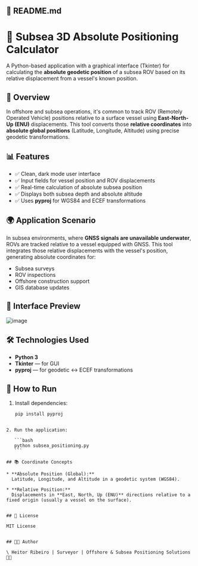 ## 📖 README.md

# 🌊 Subsea 3D Absolute Positioning Calculator

A Python-based application with a graphical interface (Tkinter) for calculating the **absolute geodetic position** of a subsea ROV based on its relative displacement from a vessel's known position.

## 📌 Overview

In offshore and subsea operations, it's common to track ROV (Remotely Operated Vehicle) positions relative to a surface vessel using **East-North-Up (ENU)** displacements. This tool converts those **relative coordinates** into **absolute global positions** (Latitude, Longitude, Altitude) using precise geodetic transformations.


## 📊 Features

- ✅ Clean, dark mode user interface  
- ✅ Input fields for vessel position and ROV displacements  
- ✅ Real-time calculation of absolute subsea position  
- ✅ Displays both subsea depth and absolute altitude  
- ✅ Uses **pyproj** for WGS84 and ECEF transformations  


## 🌍 Application Scenario

In subsea environments, where **GNSS signals are unavailable underwater**, ROVs are tracked relative to a vessel equipped with GNSS. This tool integrates those relative displacements with the vessel's position, generating absolute coordinates for:

- Subsea surveys  
- ROV inspections  
- Offshore construction support  
- GIS database updates  


## 📸 Interface Preview

![image](https://github.com/user-attachments/assets/d982b6c3-e13a-4c0b-a73a-677260f3d92a)


## 🛠️ Technologies Used

- **Python 3**  
- **Tkinter** — for GUI  
- **pyproj** — for geodetic ↔ ECEF transformations  


## 🚀 How to Run

1. Install dependencies:
   ```bash
   pip install pyproj
````

2. Run the application:

   ```bash
   python subsea_positioning.py
   ```

## 📚 Coordinate Concepts

* **Absolute Position (Global):**
  Latitude, Longitude, and Altitude in a geodetic system (WGS84).

* **Relative Position:**
  Displacements in **East, North, Up (ENU)** directions relative to a fixed origin (usually a vessel on the surface).


## 📖 License

MIT License


## 👨‍💻 Author

\ Heitor Ribeiro | Surveyor | Offshore & Subsea Positioning Solutions 🚢🌊
